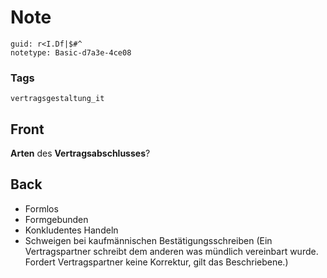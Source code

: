 # Note
```
guid: r<I.Df|$#^
notetype: Basic-d7a3e-4ce08
```

### Tags
```
vertragsgestaltung_it
```

## Front
<b>Arten</b> des <b>Vertragsabschlusses</b>?

## Back
<ul>
  <li>Formlos
  <li>Formgebunden
  <li>Konkludentes Handeln
  <li>Schweigen bei kaufmännischen Bestätigungsschreiben (Ein
  Vertragspartner schreibt dem anderen was mündlich vereinbart
  wurde. Fordert Vertragspartner keine Korrektur, gilt das
  Beschriebene.)
</ul>
